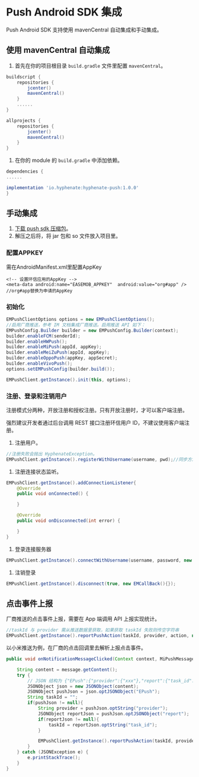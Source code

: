 # Push Android SDK 集成

Push Android SDK 支持使用 mavenCentral 自动集成和手动集成。

## 使用 mavenCentral 自动集成

1. 首先在你的项目根目录 `build.gradle` 文件里配置 `mavenCentral`。

```gradle
buildscript {
    repositories {
        jcenter()
        mavenCentral()
    }
    ......
}

allprojects {
    repositories {
        jcenter()
        mavenCentral()
    }
}
```

1. 在你的 module 的 `build.gradle` 中添加依赖。

```gradle
dependencies {
......

implementation 'io.hyphenate:hyphenate-push:1.0.0'
}
```

## 手动集成

1. [下载 push sdk 压缩包](https://download-sdk.oss-cn-beijing.aliyuncs.com/downloads/android-push-sdk-1.0.0.zip)。
2. 解压之后将，将 jar 包和 so 文件放入项目里。

### 配置APPKEY

需在AndroidManifest.xml里配置AppKey

```
<!-- 设置环信应用的AppKey -->
<meta-data android:name="EASEMOB_APPKEY"  android:value="org#app" /> //org#app替换为申请的AppKey
```

### 初始化

```java
EMPushClientOptions options = new EMPushClientOptions();
//启用厂商推送，参考 IM 文档集成厂商推送。启用推送 API 如下：
EMPushConfig.Builder builder = new EMPushConfig.Builder(context);
builder.enableFCM(senderId);
builder.enableHWPush();
builder.enableMiPush(appId, appKey);
builder.enableMeiZuPush(appId, appKey);
builder.enableOppoPush(appKey, appSecret);
builder.enableVivoPush();
options.setEMPushConfig(builder.build());

EMPushClient.getInstance().init(this, options);
```

### 注册、登录和注销用户

注册模式分两种，开放注册和授权注册。只有开放注册时，才可以客户端注册。

强烈建议开发者通过后台调用 REST 接口注册环信用户 ID，不建议使用客户端注册。

1. 注册用户。

```java
//注册失败会抛出 HyphenateException。
EMPushClient.getInstance().registerWithUsername(username, pwd);//同步方法，需在子线程里执行
```

1. 注册连接状态监听。

```java
EMPushClient.getInstance().addConnectionListener{
    @Override
    public void onConnected() {

    }

    @Override
    public void onDisconnected(int error) {

    }
}
```

1. 登录连接服务器

```java
EMPushClient.getInstance().connectWithUsername(username, password, new EMCallBack(){});
```

1. 注销登录

```java
EMPushClient.getInstance().disconnect(true, new EMCallBack(){});
```

## 点击事件上报

厂商推送的点击事件上报，需要在 App 端调用 API 上报实现统计。

```java
//taskId 与 provider 需从推送数据里获取，如果获取 taskId 失败则传空字符串
EMPushClient.getInstance().reportPushAction(taskId, provider, action, new EMCallBack(){});
```

以小米推送为例，在厂商的点击回调里去解析上报点击事件。

```java
public void onNotificationMessageClicked(Context context, MiPushMessage message) {

    String content = message.getContent();
    try {
    	// JSON 结构为 {"EPush":{"provider":{"xxx"},"report":{"task_id":"xxx"}}}
        JSONObject json = new JSONObject(content);
        JSONObject pushJson = json.optJSONObject("EPush");
        String taskId = "";
        if(pushJson != null){
            String provider = pushJson.optString("provider");
            JSONObject reportJson = pushJson.optJSONObject("report");
            if(reportJson != null){
                taskId = reportJson.optString("task_id");
            }

            EMPushClient.getInstance().reportPushAction(taskId, provider, EMPushManager.EMPushAction.CLICK, new EMCallBack() {});
        }
    } catch (JSONException e) {
        e.printStackTrace();
    }
}
```